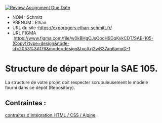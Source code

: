 [![Review Assignment Due Date](https://classroom.github.com/assets/deadline-readme-button-24ddc0f5d75046c5622901739e7c5dd533143b0c8e959d652212380cedb1ea36.svg)](https://classroom.github.com/a/kGMeGFDJ)
- NOM : Schmitt
- PRÉNOM : Ethan 
- URL du site :https://exporogers.ethan-schmitt.fr/
- URL FIGMA :https://www.figma.com/file/w0kBHgCJsOocH9DqKykCDT/SAE-105-(Copy)?type=design&node-id=2053%3A176&mode=design&t=cAxj2wB37aq6amqD-1 

# Structure de départ pour la SAE 105.

La structure de votre projet doit respecter scrupuleusement le modèle fourni dans ce dépôt (Repository).

## Contraintes :
[contraites d'intégration HTML / CSS / Alpine](https://moodle.univ-fcomte.fr/mod/page/view.php?id=645799)
